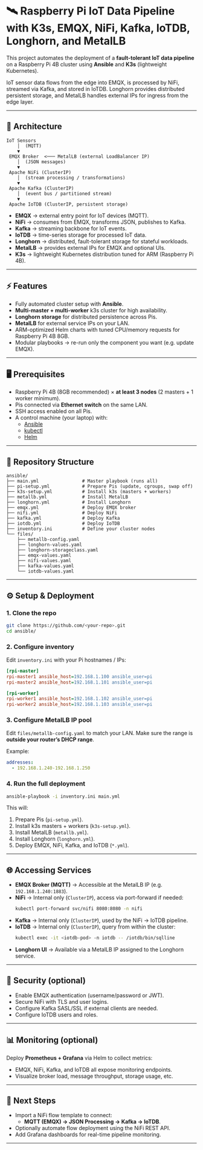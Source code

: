 # 🛰️ Raspberry Pi IoT Data Pipeline with K3s, EMQX, NiFi, Kafka, IoTDB, Longhorn, and MetalLB

This project automates the deployment of a **fault-tolerant IoT data pipeline** on a Raspberry Pi 4B cluster using **Ansible** and **K3s** (lightweight Kubernetes).

IoT sensor data flows from the edge into EMQX, is processed by NiFi, streamed via Kafka, and stored in IoTDB. Longhorn provides distributed persistent storage, and MetalLB handles external IPs for ingress from the edge layer.

---

## 📌 Architecture

```text
IoT Sensors
    │  (MQTT)
    ▼
 EMQX Broker  <─── MetalLB (external LoadBalancer IP)
    │  (JSON messages)
    ▼
 Apache NiFi (ClusterIP)
    │  (stream processing / transformations)
    ▼
 Apache Kafka (ClusterIP)
    │  (event bus / partitioned stream)
    ▼
 Apache IoTDB (ClusterIP, persistent storage)
```

-   **EMQX** → external entry point for IoT devices (MQTT).
-   **NiFi** → consumes from EMQX, transforms JSON, publishes to Kafka.
-   **Kafka** → streaming backbone for IoT events.
-   **IoTDB** → time-series storage for processed IoT data.
-   **Longhorn** → distributed, fault-tolerant storage for stateful workloads.
-   **MetalLB** → provides external IPs for EMQX and optional UIs.
-   **K3s** → lightweight Kubernetes distribution tuned for ARM (Raspberry Pi 4B).

---

## ⚡ Features

-   Fully automated cluster setup with **Ansible**.
-   **Multi-master + multi-worker** k3s cluster for high availability.
-   **Longhorn storage** for distributed persistence across Pis.
-   **MetalLB** for external service IPs on your LAN.
-   ARM-optimized Helm charts with tuned CPU/memory requests for Raspberry Pi 4B 8GB.
-   Modular playbooks → re-run only the component you want (e.g. update EMQX).

---

## 🖥️ Prerequisites

-   Raspberry Pi 4B (8GB recommended) × **at least 3 nodes** (2 masters + 1 worker minimum).
-   Pis connected via **Ethernet switch** on the same LAN.
-   SSH access enabled on all Pis.
-   A control machine (your laptop) with:
    -   [Ansible](https://docs.ansible.com/)
    -   [kubectl](https://kubernetes.io/docs/tasks/tools/)
    -   [Helm](https://helm.sh/)

---

## 📂 Repository Structure

```text
ansible/
├── main.yml                # Master playbook (runs all)
├── pi-setup.yml            # Prepare Pis (update, cgroups, swap off)
├── k3s-setup.yml           # Install k3s (masters + workers)
├── metallb.yml             # Install MetalLB
├── longhorn.yml            # Install Longhorn
├── emqx.yml                # Deploy EMQX broker
├── nifi.yml                # Deploy NiFi
├── kafka.yml               # Deploy Kafka
├── iotdb.yml               # Deploy IoTDB
├── inventory.ini           # Define your cluster nodes
└── files/
    ├── metallb-config.yaml
    ├── longhorn-values.yaml
    ├── longhorn-storageclass.yaml
    ├── emqx-values.yaml
    ├── nifi-values.yaml
    ├── kafka-values.yaml
    └── iotdb-values.yaml
```

---

## ⚙️ Setup & Deployment

### 1. Clone the repo

```bash
git clone https://github.com/<your-repo>.git
cd ansible/
```

### 2. Configure inventory

Edit `inventory.ini` with your Pi hostnames / IPs:

```ini
[rpi-master]
rpi-master1 ansible_host=192.168.1.100 ansible_user=pi
rpi-master2 ansible_host=192.168.1.101 ansible_user=pi

[rpi-worker]
rpi-worker1 ansible_host=192.168.1.102 ansible_user=pi
rpi-worker2 ansible_host=192.168.1.103 ansible_user=pi
```

### 3. Configure MetalLB IP pool

Edit `files/metallb-config.yaml` to match your LAN. Make sure the range is **outside your router’s DHCP range**.

Example:

```yaml
addresses:
  - 192.168.1.240-192.168.1.250
```

### 4. Run the full deployment

```bash
ansible-playbook -i inventory.ini main.yml
```

This will:

1.  Prepare Pis (`pi-setup.yml`).
2.  Install k3s masters + workers (`k3s-setup.yml`).
3.  Install MetalLB (`metallb.yml`).
4.  Install Longhorn (`longhorn.yml`).
5.  Deploy EMQX, NiFi, Kafka, and IoTDB (`*.yml`).

---

## 🌐 Accessing Services

-   **EMQX Broker (MQTT)** → Accessible at the MetalLB IP (e.g. `192.168.1.240:1883`).
-   **NiFi** → Internal only (`ClusterIP`), access via port-forward if needed:
    ```bash
    kubectl port-forward svc/nifi 8080:8080 -n nifi
    ```
-   **Kafka** → Internal only (`ClusterIP`), used by the NiFi → IoTDB pipeline.
-   **IoTDB** → Internal only (`ClusterIP`), query from within the cluster:
    ```bash
    kubectl exec -it <iotdb-pod> -n iotdb -- /iotdb/bin/sqlline
    ```
-   **Longhorn UI** → Available via a MetalLB IP assigned to the Longhorn service.

---

## 🔐 Security (optional)

-   Enable EMQX authentication (username/password or JWT).
-   Secure NiFi with TLS and user logins.
-   Configure Kafka SASL/SSL if external clients are needed.
-   Configure IoTDB users and roles.

---

## 📊 Monitoring (optional)

Deploy **Prometheus + Grafana** via Helm to collect metrics:

-   EMQX, NiFi, Kafka, and IoTDB all expose monitoring endpoints.
-   Visualize broker load, message throughput, storage usage, etc.

---

## 🚀 Next Steps

-   Import a NiFi flow template to connect:
    -   **MQTT (EMQX) → JSON Processing → Kafka → IoTDB**.
-   Optionally automate flow deployment using the NiFi REST API.
-   Add Grafana dashboards for real-time pipeline monitoring.

---
